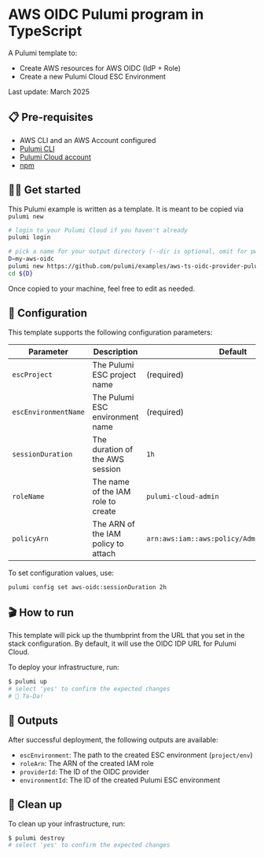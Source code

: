 # AWS OIDC Pulumi program in TypeScript

A Pulumi template to:

- Create AWS resources for AWS OIDC (IdP + Role)
- Create a new Pulumi Cloud ESC Environment

Last update: March 2025

## 📋 Pre-requisites

- AWS CLI and an AWS Account configured
- [Pulumi CLI](https://www.pulumi.com/docs/get-started/install/)
- [Pulumi Cloud account](https://app.pulumi.com/signup)
- [npm](https://www.npmjs.com/get-npm)

## 👩‍🏫 Get started

This Pulumi example is written as a template. It is meant to be copied via `pulumi new`

```bash
# login to your Pulumi Cloud if you haven't already
pulumi login

# pick a name for your output directory (--dir is optional, omit for pwd)
D=my-aws-oidc
pulumi new https://github.com/pulumi/examples/aws-ts-oidc-provider-pulumi-cloud --dir ${D}
cd ${D}
```

Once copied to your machine, feel free to edit as needed.

## 🔧 Configuration

This template supports the following configuration parameters:

| Parameter | Description | Default |
|-----------|-------------|---------|
| `escProject` | The Pulumi ESC project name | (required) |
| `escEnvironmentName` | The Pulumi ESC environment name | (required) |
| `sessionDuration` | The duration of the AWS session | `1h` |
| `roleName` | The name of the IAM role to create | `pulumi-cloud-admin` |
| `policyArn` | The ARN of the IAM policy to attach | `arn:aws:iam::aws:policy/AdministratorAccess` |

To set configuration values, use:

```bash
pulumi config set aws-oidc:sessionDuration 2h
```

## 🎬 How to run

This template will pick up the thumbprint from the URL that you set in the stack configuration. By default, it will use the OIDC IDP URL for Pulumi Cloud.

To deploy your infrastructure, run:

```bash
$ pulumi up
# select 'yes' to confirm the expected changes
# 🎉 Ta-Da!
```

## 📝 Outputs

After successful deployment, the following outputs are available:

- `escEnvironment`: The path to the created ESC environment (`project/env`)
- `roleArn`: The ARN of the created IAM role
- `providerId`: The ID of the OIDC provider
- `environmentId`: The ID of the created Pulumi ESC environment

## 🧹 Clean up

To clean up your infrastructure, run:

```bash
$ pulumi destroy
# select 'yes' to confirm the expected changes
```
